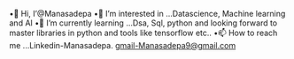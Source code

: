 •👋 Hi, I’@Manasadepa
•👀 I’m interested in ...Datascience, Machine learning and AI
•🌱 I’m currently learning ...Dsa, Sql, python and looking forward to master libraries in python and tools like tensorflow etc..
•📫 How to reach me ...Linkedin-Manasadepa. gmail-Manasadepa9@gmail.com
